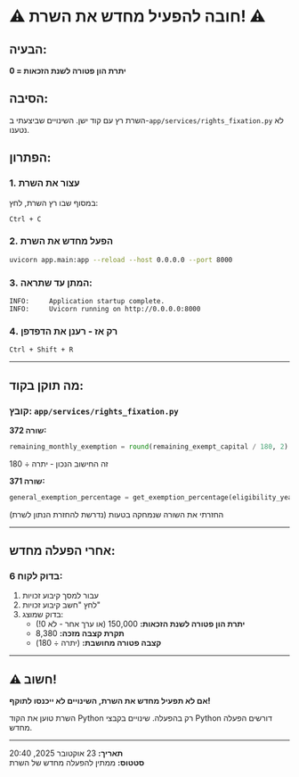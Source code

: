 # ⚠️ חובה להפעיל מחדש את השרת! ⚠️

## הבעיה:
**יתרת הון פטורה לשנת הזכאות = 0**

## הסיבה:
השרת רץ עם קוד ישן. השינויים שביצעתי ב-`app/services/rights_fixation.py` לא נטענו.

## הפתרון:

### 1. עצור את השרת
במסוף שבו רץ השרת, לחץ:
```
Ctrl + C
```

### 2. הפעל מחדש את השרת
```bash
uvicorn app.main:app --reload --host 0.0.0.0 --port 8000
```

### 3. המתן עד שתראה:
```
INFO:     Application startup complete.
INFO:     Uvicorn running on http://0.0.0.0:8000
```

### 4. רק אז - רענן את הדפדפן
```
Ctrl + Shift + R
```

---

## מה תוקן בקוד:

### קובץ: `app/services/rights_fixation.py`

**שורה 372:**
```python
remaining_monthly_exemption = round(remaining_exempt_capital / 180, 2)
```

זה החישוב הנכון - יתרה ÷ 180

**שורה 371:**
```python
general_exemption_percentage = get_exemption_percentage(eligibility_year)
```

החזרתי את השורה שנמחקה בטעות (נדרשת להחזרת הנתון לשרת)

---

## אחרי הפעלה מחדש:

### בדוק לקוח 6:
1. עבור למסך קיבוע זכויות
2. לחץ "חשב קיבוע זכויות"
3. בדוק שמוצג:
   - **יתרת הון פטורה לשנת הזכאות:** 150,000 (או ערך אחר - לא 0!)
   - **תקרת קצבה מזכה:** 8,380
   - **קצבה פטורה מחושבת:** (יתרה ÷ 180)

---

## ⚠️ חשוב!

**אם לא תפעיל מחדש את השרת, השינויים לא ייכנסו לתוקף!**

השרת טוען את הקוד Python רק בהפעלה. שינויים בקבצי Python דורשים הפעלה מחדש.

---

**תאריך:** 23 אוקטובר 2025, 20:40  
**סטטוס:** ממתין להפעלה מחדש של השרת
